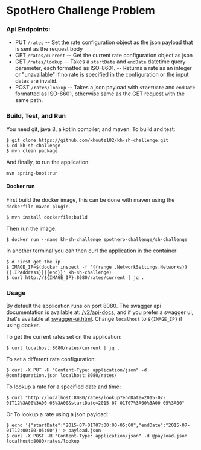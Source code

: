 # SpotHero Challenge Problem

### Api Endpoints:
 - PUT `/rates`
 -- Set the rate configuration object as the json payload that is sent as the request body
 - GET `/rates/current`
 -- Get the current rate configuration object as json
 - GET `/rates/lookup`
 -- Takes a `startDate` and `endDate` datetime query parameter, each formatted as ISO-8601.
 -- Returns a rate as an integer or "unavailable" if no rate is specified in the configuration or the input dates are invalid.
 - POST `/rates/lookup`
 -- Takes a json payload with `startDate` and `endDate` formatted as ISO-8601, otherwise same as the GET request with the same path.

### Build, Test, and Run
You need git, java 8, a kotlin compiler, and maven. To build and test: 

    $ git clone https://github.com/khoutz182/kh-sh-challenge.git
    $ cd kh-sh-challenge
    $ mvn clean package

And finally, to run the application:

    mvn spring-boot:run
    
#### Docker run
First build the docker image, this can be done with maven using the `dockerfile-maven-plugin`.

    $ mvn install dockerfile:build

Then run the image:

    $ docker run --name kh-sh-challenge spothero-challenge/sh-challenge

In another terminal you can then curl the application in the container

    $ # First get the ip
    $ IMAGE_IP=$(docker inspect -f '{{range .NetworkSettings.Networks}}{{.IPAddress}}{{end}}' kh-sh-challenge)
    $ curl http://${IMAGE_IP}:8080/rates/current | jq .

### Usage
By default the application runs on port 8080. The swagger api documentation is available at: [/v2/api-docs](http://localhost:8080/v2/api-docs),
and if you prefer a swagger ui, that's available at [swagger-ui.html](http://localhost:8080/swagger-ui.html). Change
`localhost` to `${IMAGE_IP}` if using docker.

To get the current rates set on the application:

    $ curl localhost:8080/rates/current | jq .

To set a different rate configuration:

    $ curl -X PUT -H "Content-Type: application/json" -d @configuration.json localhost:8080/rates/

To lookup a rate for a specified date and time:

    $ curl "http://localhost:8080/rates/lookup?endDate=2015-07-01T12%3A00%3A00-05%3A00&startDate=2015-07-01T07%3A00%3A00-05%3A00"

Or To lookup a rate using a json payload:

    $ echo '{"startDate":"2015-07-01T07:00:00-05:00","endDate":"2015-07-01T12:00:00-05:00"}' > payload.json
    $ curl -X POST -H "Content-Type: application/json" -d @payload.json localhost:8080/rates/lookup